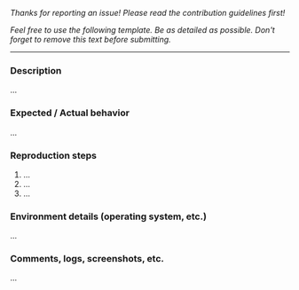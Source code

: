 *Thanks for reporting an issue!*
*Please read the contribution guidelines first!*

*Feel free to use the following template. Be as detailed as possible.*
*Don't forget to remove this text before submitting.*

----

### Description

...

### Expected / Actual behavior

...

### Reproduction steps

1. ...
2. ...
3. ...

### Environment details (operating system, etc.)

...

### Comments, logs, screenshots, etc.

...
